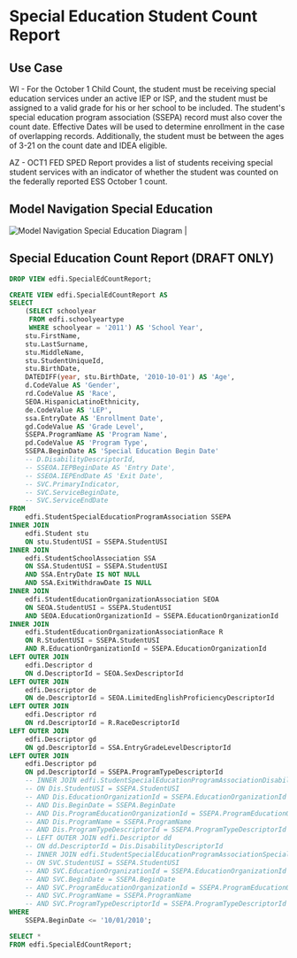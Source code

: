 # Special Education Student Count Report

## Use Case

WI - For the October 1 Child Count, the student must be receiving special education services under an active IEP or ISP, and the student must be assigned to a valid grade for his or her school to be included. The student's special education program association (SSEPA) record must also cover the count date. Effective Dates will be used to determine enrollment in the case of overlapping records. Additionally, the student must be between the ages of 3-21 on the count date and IDEA eligible.  

AZ - OCT1 FED SPED Report provides a list of students receiving special student services with an indicator of whether the student was counted on the federally reported ESS October 1 count.

## Model Navigation Special Education

![Model Navigation Special Education Diagram](https://edfi.atlassian.net/wiki/download/attachments/22906370/image2019-6-15_17-42-58.png?api=v2) |

## Special Education Count Report (DRAFT ONLY)

```sql
DROP VIEW edfi.SpecialEdCountReport;

CREATE VIEW edfi.SpecialEdCountReport AS
SELECT
    (SELECT schoolyear
     FROM edfi.schoolyeartype
     WHERE schoolyear = '2011') AS 'School Year',
    stu.FirstName,
    stu.LastSurname,
    stu.MiddleName,
    stu.StudentUniqueId,
    stu.BirthDate,
    DATEDIFF(year, stu.BirthDate, '2010-10-01') AS 'Age',
    d.CodeValue AS 'Gender',
    rd.CodeValue AS 'Race',
    SEOA.HispanicLatinoEthnicity,
    de.CodeValue AS 'LEP',
    ssa.EntryDate AS 'Enrollment Date',
    gd.CodeValue AS 'Grade Level',
    SSEPA.ProgramName AS 'Program Name',
    pd.CodeValue AS 'Program Type',
    SSEPA.BeginDate AS 'Special Education Begin Date'
    -- D.DisabilityDescriptorId,
    -- SSEOA.IEPBeginDate AS 'Entry Date',
    -- SSEOA.IEPEndDate AS 'Exit Date',
    -- SVC.PrimaryIndicator,
    -- SVC.ServiceBeginDate,
    -- SVC.ServiceEndDate
FROM
    edfi.StudentSpecialEducationProgramAssociation SSEPA
INNER JOIN
    edfi.Student stu
    ON stu.StudentUSI = SSEPA.StudentUSI
INNER JOIN
    edfi.StudentSchoolAssociation SSA
    ON SSA.StudentUSI = SSEPA.StudentUSI
    AND SSA.EntryDate IS NOT NULL
    AND SSA.ExitWithdrawDate IS NULL
INNER JOIN
    edfi.StudentEducationOrganizationAssociation SEOA
    ON SEOA.StudentUSI = SSEPA.StudentUSI
    AND SEOA.EducationOrganizationId = SSEPA.EducationOrganizationId
INNER JOIN
    edfi.StudentEducationOrganizationAssociationRace R
    ON R.StudentUSI = SSEPA.StudentUSI
    AND R.EducationOrganizationId = SSEPA.EducationOrganizationId
LEFT OUTER JOIN
    edfi.Descriptor d
    ON d.DescriptorId = SEOA.SexDescriptorId
LEFT OUTER JOIN
    edfi.Descriptor de
    ON de.DescriptorId = SEOA.LimitedEnglishProficiencyDescriptorId
LEFT OUTER JOIN
    edfi.Descriptor rd
    ON rd.DescriptorId = R.RaceDescriptorId
LEFT OUTER JOIN
    edfi.Descriptor gd
    ON gd.DescriptorId = SSA.EntryGradeLevelDescriptorId
LEFT OUTER JOIN
    edfi.Descriptor pd
    ON pd.DescriptorId = SSEPA.ProgramTypeDescriptorId
    -- INNER JOIN edfi.StudentSpecialEducationProgramAssociationDisability Dis
    -- ON Dis.StudentUSI = SSEPA.StudentUSI
    -- AND Dis.EducationOrganizationId = SSEPA.EducationOrganizationId
    -- AND Dis.BeginDate = SSEPA.BeginDate
    -- AND Dis.ProgramEducationOrganizationId = SSEPA.ProgramEducationOrganizationId
    -- AND Dis.ProgramName = SSEPA.ProgramName
    -- AND Dis.ProgramTypeDescriptorId = SSEPA.ProgramTypeDescriptorId
    -- LEFT OUTER JOIN edfi.Descriptor dd
    -- ON dd.DescriptorId = Dis.DisabilityDescriptorId
    -- INNER JOIN edfi.StudentSpecialEducationProgramAssociationSpecialEducationProgramService SVC
    -- ON SVC.StudentUSI = SSEPA.StudentUSI
    -- AND SVC.EducationOrganizationId = SSEPA.EducationOrganizationId
    -- AND SVC.BeginDate = SSEPA.BeginDate
    -- AND SVC.ProgramEducationOrganizationId = SSEPA.ProgramEducationOrganizationId
    -- AND SVC.ProgramName = SSEPA.ProgramName
    -- AND SVC.ProgramTypeDescriptorId = SSEPA.ProgramTypeDescriptorId
WHERE
    SSEPA.BeginDate <= '10/01/2010';

SELECT *
FROM edfi.SpecialEdCountReport;
```

